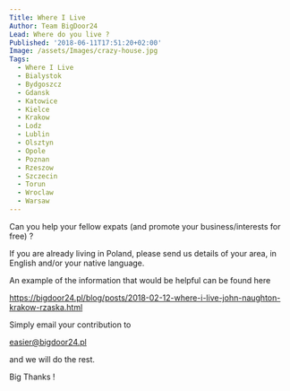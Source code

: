 ```yaml
---
Title: Where I Live
Author: Team BigDoor24
Lead: Where do you live ?
Published: '2018-06-11T17:51:20+02:00'
Image: /assets/Images/crazy-house.jpg
Tags:
  - Where I Live
  - Bialystok
  - Bydgoszcz
  - Gdansk
  - Katowice
  - Kielce
  - Krakow
  - Lodz
  - Lublin
  - Olsztyn
  - Opole
  - Poznan
  - Rzeszow
  - Szczecin
  - Torun
  - Wroclaw
  - Warsaw
---
```

Can you help your fellow expats (and promote your business/interests for free) ?

 If you are already living in Poland, please send us details of your area, in English and/or your native language. 

An example of the information that would be helpful can be found here

https://bigdoor24.pl/blog/posts/2018-02-12-where-i-live-john-naughton-krakow-rzaska.html

Simply email your contribution to

 easier@bigdoor24.pl

 and we will do the rest. 

Big Thanks !
